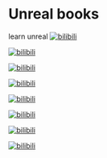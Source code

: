 # Unreal books
 learn unreal
<a href="https://subscription.packtpub.com/book/game_development/9781788476249"><img src="https://github.com/DreamingPoet/Unreal-books/blob/master/images/bookcover_02.JPG" alt="bilibili" /></a>

<a href="https://subscription.packtpub.com/book/game_development/9781789532425"><img src="https://github.com/DreamingPoet/Unreal-books/blob/master/images/bookcover_08.JPG" alt="bilibili" /></a>

<a href="https://subscription.packtpub.com/book/game_development/9781789809503"><img src="https://github.com/DreamingPoet/Unreal-books/blob/master/images/bookcover_05.JPG" alt="bilibili" /></a>

<a href="https://subscription.packtpub.com/book/game_development/9781788991445"><img src="https://github.com/DreamingPoet/Unreal-books/blob/master/images/bookcover_03.JPG" alt="bilibili" /></a>

<a href="https://subscription.packtpub.com/book/game_development/9781788835657"><img src="https://github.com/DreamingPoet/Unreal-books/blob/master/images/bookcover_01.JPG" alt="bilibili" /></a>

<a href="https://subscription.packtpub.com/book/game_development/9781789617405"><img src="https://github.com/DreamingPoet/Unreal-books/blob/master/images/bookcover_06.JPG" alt="bilibili" /></a>

<a href=""><img src="https://github.com/DreamingPoet/Unreal-books/blob/master/images/bookcover_07.JPG" alt="bilibili" /></a>

<a href="https://subscription.packtpub.com/book/game_development/9781789132878"><img src="https://github.com/DreamingPoet/Unreal-books/blob/master/images/bookcover_04.JPG" alt="bilibili" /></a>